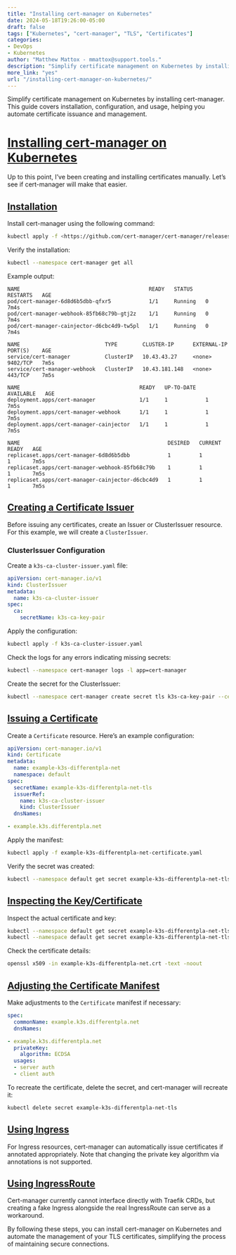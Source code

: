 ```yaml
---
title: "Installing cert-manager on Kubernetes"
date: 2024-05-18T19:26:00-05:00
draft: false
tags: ["Kubernetes", "cert-manager", "TLS", "Certificates"]
categories:
- DevOps
- Kubernetes
author: "Matthew Mattox - mmattox@support.tools."
description: "Simplify certificate management on Kubernetes by installing cert-manager. This guide covers installation, configuration, and usage."
more_link: "yes"
url: "/installing-cert-manager-on-kubernetes/"
---
```


Simplify certificate management on Kubernetes by installing cert-manager. This guide covers installation, configuration, and usage, helping you automate certificate issuance and management.

<!--more-->

# [Installing cert-manager on Kubernetes](#installing-cert-manager-on-kubernetes)

Up to this point, I’ve been creating and installing certificates manually. Let’s see if cert-manager will make that easier.

## [Installation](#installation)

Install cert-manager using the following command:

```bash
kubectl apply -f <https://github.com/cert-manager/cert-manager/releases/download/v1.7.1/cert-manager.yaml>
```

Verify the installation:

```bash
kubectl --namespace cert-manager get all
```

Example output:

```
NAME                                         READY   STATUS    RESTARTS   AGE
pod/cert-manager-6d8d6b5dbb-qfxr5            1/1     Running   0          7m4s
pod/cert-manager-webhook-85fb68c79b-gtj2z    1/1     Running   0          7m4s
pod/cert-manager-cainjector-d6cbc4d9-tw5pl   1/1     Running   0          7m4s

NAME                           TYPE        CLUSTER-IP      EXTERNAL-IP   PORT(S)    AGE
service/cert-manager           ClusterIP   10.43.43.27     <none>        9402/TCP   7m5s
service/cert-manager-webhook   ClusterIP   10.43.181.148   <none>        443/TCP    7m5s

NAME                                      READY   UP-TO-DATE   AVAILABLE   AGE
deployment.apps/cert-manager              1/1     1            1           7m5s
deployment.apps/cert-manager-webhook      1/1     1            1           7m5s
deployment.apps/cert-manager-cainjector   1/1     1            1           7m5s

NAME                                               DESIRED   CURRENT   READY   AGE
replicaset.apps/cert-manager-6d8d6b5dbb            1         1         1       7m5s
replicaset.apps/cert-manager-webhook-85fb68c79b    1         1         1       7m5s
replicaset.apps/cert-manager-cainjector-d6cbc4d9   1         1         1       7m5s
```

## [Creating a Certificate Issuer](#creating-a-certificate-issuer)

Before issuing any certificates, create an Issuer or ClusterIssuer resource. For this example, we will create a `ClusterIssuer`.

### ClusterIssuer Configuration

Create a `k3s-ca-cluster-issuer.yaml` file:

```yaml
apiVersion: cert-manager.io/v1
kind: ClusterIssuer
metadata:
  name: k3s-ca-cluster-issuer
spec:
  ca:
    secretName: k3s-ca-key-pair
```

Apply the configuration:

```bash
kubectl apply -f k3s-ca-cluster-issuer.yaml
```

Check the logs for any errors indicating missing secrets:

```bash
kubectl --namespace cert-manager logs -l app=cert-manager
```

Create the secret for the ClusterIssuer:

```bash
kubectl --namespace cert-manager create secret tls k3s-ca-key-pair --cert=k3s-ca.crt --key=k3s-ca.key
```

## [Issuing a Certificate](#issuing-a-certificate)

Create a `Certificate` resource. Here’s an example configuration:

```yaml
apiVersion: cert-manager.io/v1
kind: Certificate
metadata:
  name: example-k3s-differentpla-net
  namespace: default
spec:
  secretName: example-k3s-differentpla-net-tls
  issuerRef:
    name: k3s-ca-cluster-issuer
    kind: ClusterIssuer
  dnsNames:

- example.k3s.differentpla.net
```

Apply the manifest:

```bash
kubectl apply -f example-k3s-differentpla-net-certificate.yaml
```

Verify the secret was created:

```bash
kubectl --namespace default get secret example-k3s-differentpla-net-tls -o yaml
```

## [Inspecting the Key/Certificate](#inspecting-the-key-certificate)

Inspect the actual certificate and key:

```bash
kubectl --namespace default get secret example-k3s-differentpla-net-tls --template="{{index .data \"tls.key\" | base64decode}}" > example-k3s-differentpla-net.key
kubectl --namespace default get secret example-k3s-differentpla-net-tls --template="{{index .data \"tls.crt\" | base64decode}}" > example-k3s-differentpla-net.crt
```

Check the certificate details:

```bash
openssl x509 -in example-k3s-differentpla-net.crt -text -noout
```

## [Adjusting the Certificate Manifest](#adjusting-the-certificate-manifest)

Make adjustments to the `Certificate` manifest if necessary:

```yaml
spec:
  commonName: example.k3s.differentpla.net
  dnsNames:

- example.k3s.differentpla.net
  privateKey:
    algorithm: ECDSA
  usages:
  - server auth
  - client auth
```

To recreate the certificate, delete the secret, and cert-manager will recreate it:

```bash
kubectl delete secret example-k3s-differentpla-net-tls
```

## [Using Ingress](#using-ingress)

For Ingress resources, cert-manager can automatically issue certificates if annotated appropriately. Note that changing the private key algorithm via annotations is not supported.

## [Using IngressRoute](#using-ingressroute)

Cert-manager currently cannot interface directly with Traefik CRDs, but creating a fake Ingress alongside the real IngressRoute can serve as a workaround.

By following these steps, you can install cert-manager on Kubernetes and automate the management of your TLS certificates, simplifying the process of maintaining secure connections.
